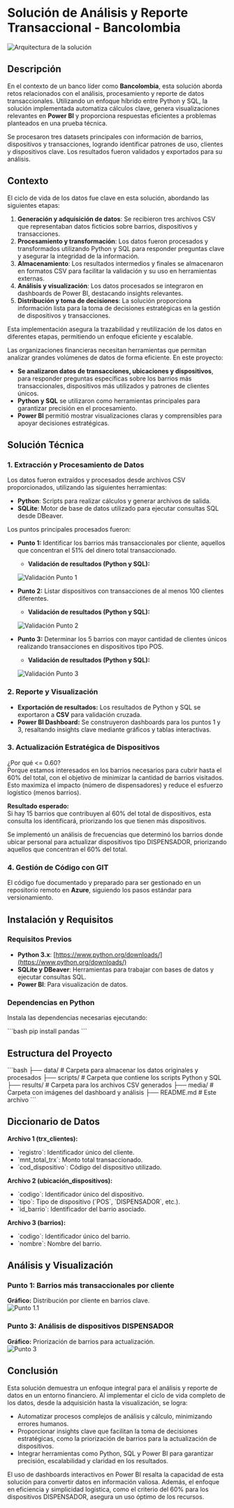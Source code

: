 # Solución de Análisis y Reporte Transaccional - Bancolombia

![Arquitectura de la solución](Media/Arquitectura_solucion.png)


## Descripción

En el contexto de un banco líder como **Bancolombia**, esta solución aborda retos relacionados con el análisis, procesamiento y reporte de datos transaccionales. Utilizando un enfoque híbrido entre Python y SQL, la solución implementada automatiza cálculos clave, genera visualizaciones relevantes en **Power BI** y proporciona respuestas eficientes a problemas planteados en una prueba técnica.

Se procesaron tres datasets principales con información de barrios, dispositivos y transacciones, logrando identificar patrones de uso, clientes y dispositivos clave. Los resultados fueron validados y exportados para su análisis.


## Contexto

El ciclo de vida de los datos fue clave en esta solución, abordando las siguientes etapas:

1. **Generación y adquisición de datos**: Se recibieron tres archivos CSV que representaban datos ficticios sobre barrios, dispositivos y transacciones.
2. **Procesamiento y transformación**: Los datos fueron procesados y transformados utilizando Python y SQL para responder preguntas clave y asegurar la integridad de la información.
3. **Almacenamiento**: Los resultados intermedios y finales se almacenaron en formatos CSV para facilitar la validación y su uso en herramientas externas.
4. **Análisis y visualización**: Los datos procesados se integraron en dashboards de Power BI, destacando insights relevantes.
5. **Distribución y toma de decisiones**: La solución proporciona información lista para la toma de decisiones estratégicas en la gestión de dispositivos y transacciones.

Esta implementación asegura la trazabilidad y reutilización de los datos en diferentes etapas, permitiendo un enfoque eficiente y escalable.

Las organizaciones financieras necesitan herramientas que permitan analizar grandes volúmenes de datos de forma eficiente. En este proyecto:

- **Se analizaron datos de transacciones, ubicaciones y dispositivos**, para responder preguntas específicas sobre los barrios más transaccionales, dispositivos más utilizados y patrones de clientes únicos.
- **Python y SQL** se utilizaron como herramientas principales para garantizar precisión en el procesamiento.
- **Power BI** permitió mostrar visualizaciones claras y comprensibles para apoyar decisiones estratégicas.


## Solución Técnica

### 1. Extracción y Procesamiento de Datos

Los datos fueron extraídos y procesados desde archivos CSV proporcionados, utilizando las siguientes herramientas:

- **Python**: Scripts para realizar cálculos y generar archivos de salida.
- **SQLite**: Motor de base de datos utilizado para ejecutar consultas SQL desde DBeaver.

Los puntos principales procesados fueron:

- **Punto 1:** Identificar los barrios más transaccionales por cliente, aquellos que concentran el 51% del dinero total transaccionado.
  - **Validación de resultados (Python y SQL):**
  
  ![Validación Punto 1](Media/Validacion_punto1.png)

- **Punto 2:** Listar dispositivos con transacciones de al menos 100 clientes diferentes.
  - **Validación de resultados (Python y SQL):**
  
  ![Validación Punto 2](Media/validacion_punto2.png)

- **Punto 3:** Determinar los 5 barrios con mayor cantidad de clientes únicos realizando transacciones en dispositivos tipo POS.
  - **Validación de resultados (Python y SQL):**
  
  ![Validación Punto 3](Media/validacion_punto3.png)

### 2. Reporte y Visualización

- **Exportación de resultados:** Los resultados de Python y SQL se exportaron a **CSV** para validación cruzada.
- **Power BI Dashboard:** Se construyeron dashboards para los puntos 1 y 3, resaltando insights clave mediante gráficos y tablas interactivas.

### 3. Actualización Estratégica de Dispositivos

¿Por qué <= 0.60?  
Porque estamos interesados en los barrios necesarios para cubrir hasta el 60% del total, con el objetivo de minimizar la cantidad de barrios visitados. Esto maximiza el impacto (número de dispensadores) y reduce el esfuerzo logístico (menos barrios).

**Resultado esperado:**  
Si hay 15 barrios que contribuyen al 60% del total de dispositivos, esta consulta los identificará, priorizando los que tienen más dispositivos.

Se implementó un análisis de frecuencias que determinó los barrios donde ubicar personal para actualizar dispositivos tipo DISPENSADOR, priorizando aquellos que concentran el 60% del total.

### 4. Gestión de Código con GIT

El código fue documentado y preparado para ser gestionado en un repositorio remoto en **Azure**, siguiendo los pasos estándar para versionamiento.


## Instalación y Requisitos

### Requisitos Previos

- **Python 3.x**: [https://www.python.org/downloads/](https://www.python.org/downloads/)
- **SQLite y DBeaver**: Herramientas para trabajar con bases de datos y ejecutar consultas SQL.
- **Power BI**: Para visualización de datos.

### Dependencias en Python

Instala las dependencias necesarias ejecutando:

\`\`\`bash
pip install pandas
\`\`\`


## Estructura del Proyecto

\`\`\`bash
├── data/                            # Carpeta para almacenar los datos originales y procesados
├── scripts/                         # Carpeta que contiene los scripts Python y SQL
├── results/                         # Carpeta para los archivos CSV generados
├── media/                           # Carpeta con imágenes del dashboard y análisis
├── README.md                        # Este archivo
\`\`\`


## Diccionario de Datos

**Archivo 1 (trx_clientes):**  
- \`registro\`: Identificador único del cliente.  
- \`mnt_total_trx\`: Monto total transaccionado.  
- \`cod_dispositivo\`: Código del dispositivo utilizado.  

**Archivo 2 (ubicación_dispositivos):**  
- \`codigo\`: Identificador único del dispositivo.  
- \`tipo\`: Tipo de dispositivo (\`POS\`, \`DISPENSADOR\`, etc.).  
- \`id_barrio\`: Identificador del barrio asociado.  

**Archivo 3 (barrios):**  
- \`codigo\`: Identificador único del barrio.  
- \`nombre\`: Nombre del barrio.  


## Análisis y Visualización

### Punto 1: Barrios más transaccionales por cliente
**Gráfico:** Distribución por cliente en barrios clave.  
![Punto 1.1](Media/punto1.1.png)

### Punto 3: Análisis de dispositivos DISPENSADOR
**Gráfico:** Priorización de barrios para actualización.  
![Punto 3](Media/punto3.png)

## Conclusión

Esta solución demuestra un enfoque integral para el análisis y reporte de datos en un entorno financiero. Al implementar el ciclo de vida completo de los datos, desde la adquisición hasta la visualización, se logra:

- Automatizar procesos complejos de análisis y cálculo, minimizando errores humanos.
- Proporcionar insights clave que facilitan la toma de decisiones estratégicas, como la priorización de barrios para la actualización de dispositivos.
- Integrar herramientas como Python, SQL y Power BI para garantizar precisión, escalabilidad y claridad en los resultados.

El uso de dashboards interactivos en Power BI resalta la capacidad de esta solución para convertir datos en información valiosa. Además, el enfoque en eficiencia y simplicidad logística, como el criterio del 60% para los dispositivos DISPENSADOR, asegura un uso óptimo de los recursos.
